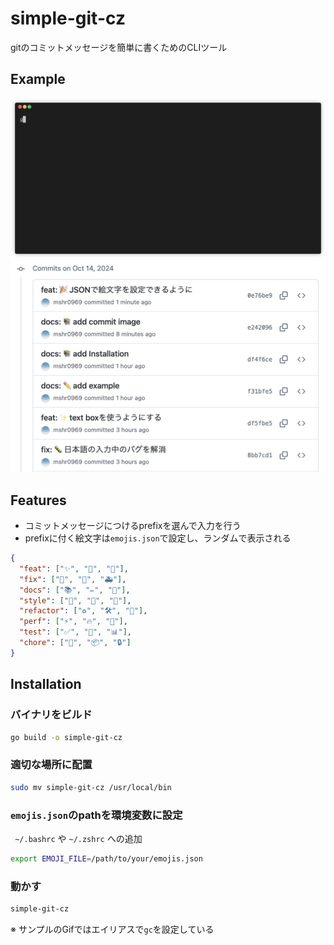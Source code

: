 # simple-git-cz
gitのコミットメッセージを簡単に書くためのCLIツール

## Example
![example](images/render1728894358336.gif)
![example](images/commits.png)

## Features
- コミットメッセージにつけるprefixを選んで入力を行う
- prefixに付く絵文字は`emojis.json`で設定し、ランダムで表示される
```json
{
  "feat": ["✨", "🚀", "🎉"],
  "fix": ["🐛", "🔧", "🚑️"],
  "docs": ["📚", "✏️", "📝"],
  "style": ["🎨", "💄", "🎯"],
  "refactor": ["♻️", "🛠️", "🔄"],
  "perf": ["⚡", "🔥", "💨"],
  "test": ["✅", "🧪", "📊"],
  "chore": ["🧹", "📦", "🔒"]
}
```

## Installation

### バイナリをビルド
```bash
go build -o simple-git-cz
```

### 適切な場所に配置
```bash
sudo mv simple-git-cz /usr/local/bin
```

### `emojis.json`のpathを環境変数に設定
` ~/.bashrc` や `~/.zshrc` への追加
```bash
export EMOJI_FILE=/path/to/your/emojis.json
```

### 動かす
```bash
simple-git-cz
```
※ サンプルのGifではエイリアスで`gc`を設定している
